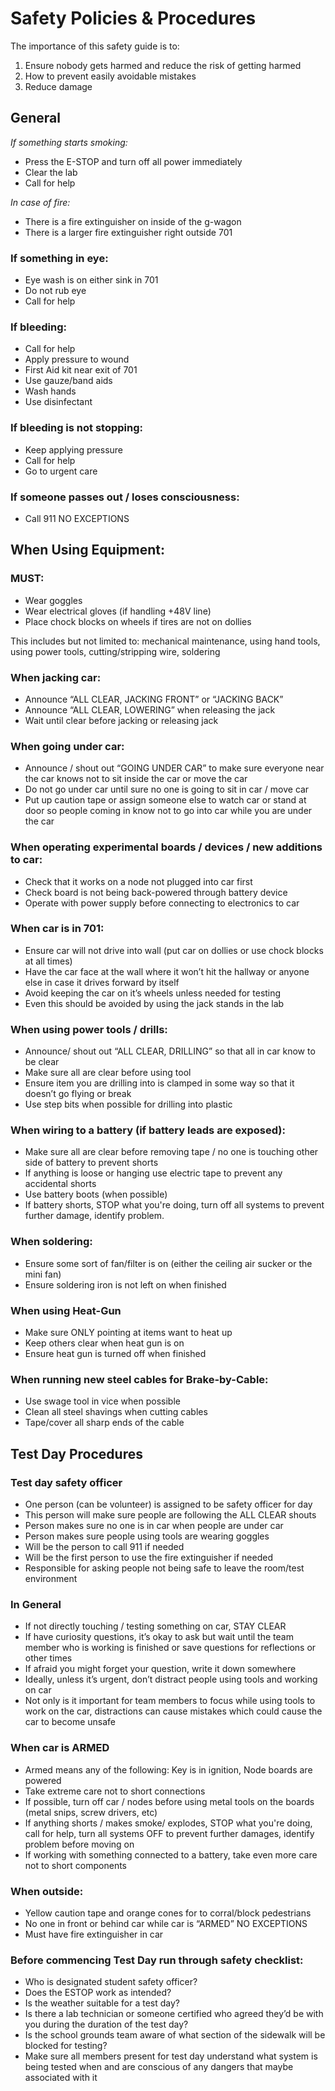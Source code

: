 # Safety Policies & Procedures

The importance of this safety guide is to:

1. Ensure nobody gets harmed and reduce the risk of getting harmed
2. How to prevent easily avoidable mistakes
3. Reduce damage

## General

*If something starts smoking:*

- Press the E-STOP and turn off all power immediately
- Clear the lab
- Call for help

*In case of fire:*

- There is a fire extinguisher on inside of the g-wagon
- There is a larger fire extinguisher right outside 701

### If something in eye:

- Eye wash is on either sink in 701
- Do not rub eye
- Call for help

### If bleeding:

- Call for help
- Apply pressure to wound
- First Aid kit near exit of 701
- Use gauze/band aids
- Wash hands
- Use disinfectant

### If bleeding is not stopping:

- Keep applying pressure
- Call for help
- Go to urgent care

### If someone passes out / loses consciousness:

- Call 911 NO EXCEPTIONS

## When Using Equipment:

### MUST:

- Wear goggles
- Wear electrical gloves (if handling +48V line)
- Place chock blocks on wheels if tires are not on dollies

This includes but not limited to: mechanical maintenance, using hand
tools, using power tools, cutting/stripping wire, soldering

### When jacking car:

- Announce “ALL CLEAR, JACKING FRONT” or “JACKING BACK”
- Announce “ALL CLEAR, LOWERING” when releasing the jack
- Wait until clear before jacking or releasing jack

### When going under car:

- Announce / shout out “GOING UNDER CAR” to make sure everyone near the
  car knows not to sit inside the car or move the car
- Do not go under car until sure no one is going to sit in car / move
  car
- Put up caution tape or assign someone else to watch car or stand at
  door so people coming in know not to go into car while you are under
  the car

### When operating experimental boards / devices / new additions to car:

- Check that it works on a node not plugged into car first
- Check board is not being back-powered through battery device
- Operate with power supply before connecting to electronics to car

### When car is in 701:

- Ensure car will not drive into wall (put car on dollies or use chock
  blocks at all times)
- Have the car face at the wall where it won’t hit the hallway or anyone
  else in case it drives forward by itself
- Avoid keeping the car on it’s wheels unless needed for testing
- Even this should be avoided by using the jack stands in the lab

### When using power tools / drills:

- Announce/ shout out “ALL CLEAR, DRILLING” so that all in car know to
  be clear
- Make sure all are clear before using tool
- Ensure item you are drilling into is clamped in some way so that it
  doesn’t go flying or break
- Use step bits when possible for drilling into plastic

### When wiring to a battery (if battery leads are exposed):

- Make sure all are clear before removing tape / no one is touching
  other side of battery to prevent shorts
- If anything is loose or hanging use electric tape to prevent any
  accidental shorts
- Use battery boots (when possible)
- If battery shorts, STOP what you're doing, turn off all systems to
  prevent further damage, identify problem.

### When soldering:

- Ensure some sort of fan/filter is on (either the ceiling air sucker or
  the mini fan)
- Ensure soldering iron is not left on when finished

### When using Heat-Gun

- Make sure ONLY pointing at items want to heat up
- Keep others clear when heat gun is on
- Ensure heat gun is turned off when finished

### When running new steel cables for Brake-by-Cable:

- Use swage tool in vice when possible
- Clean all steel shavings when cutting cables
- Tape/cover all sharp ends of the cable

## Test Day Procedures

### Test day safety officer

- One person (can be volunteer) is assigned to be safety officer for day
- This person will make sure people are following the ALL CLEAR shouts
- Person makes sure no one is in car when people are under car
- Person makes sure people using tools are wearing goggles
- Will be the person to call 911 if needed
- Will be the first person to use the fire extinguisher if needed
- Responsible for asking people not being safe to leave the room/test
  environment

### In General

- If not directly touching / testing something on car, STAY CLEAR
- If have curiosity questions, it’s okay to ask but wait until the team
  member who is working is finished or save questions for reflections or
  other times
- If afraid you might forget your question, write it down somewhere
- Ideally, unless it’s urgent, don’t distract people using tools and
  working on car
- Not only is it important for team members to focus while using tools
  to work on the car, distractions can cause mistakes which could cause
  the car to become unsafe

### When car is ARMED

- Armed means any of the following: Key is in ignition, Node boards are
  powered
- Take extreme care not to short connections
- If possible, turn off car / nodes before using metal tools on the
  boards (metal snips, screw drivers, etc)
- If anything shorts / makes smoke/ explodes, STOP what you're doing,
  call for help, turn all systems OFF to prevent further damages,
  identify problem before moving on
- If working with something connected to a battery, take even more care
  not to short components

### When outside:

- Yellow caution tape and orange cones for to corral/block pedestrians
- No one in front or behind car while car is “ARMED” NO EXCEPTIONS
- Must have fire extinguisher in car

### Before commencing Test Day run through safety checklist:

- Who is designated student safety officer?
- Does the ESTOP work as intended?
- Is the weather suitable for a test day?
- Is there a lab technician or someone certified who agreed they’d be
  with you during the duration of the test day?
- Is the school grounds team aware of what section of the sidewalk will
  be blocked for testing?
- Make sure all members present for test day understand what system is
  being tested when and are conscious of any dangers that maybe
  associated with it

